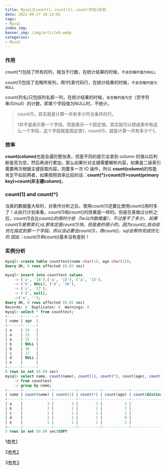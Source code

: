 ```yaml
---
title: Mysql之count()、count(1)、count(列名)区别
date: 2022-09-27 18:12:02
tags: 
- Mysql
index_img: 
banner_img: /img/article9.webp
categories:
- Mysql
---
```


### 作用

count(*)包括了所有的列，相当于行数，在统计结果的时候，`不会忽略列值为NULL`

count(1)包括了忽略所有列，用1代表代码行，在统计结果的时候，`不会忽略列值为NULL`

count(列名)只包括列名那一列，在统计结果的时候，`会忽略列值为空`（空字符串/0/null）的计数，即某个字段值为NULL时，不统计。

> count(1)，其实就是计算一共有多少符合条件的行。
>
> 1并不是表示第一个字段，而是表示一个固定值。其实就可以想成表中有这么一个字段，这个字段就是固定值1，count(1)，就是计算一共有多少个1。

### 效率

<p class="note note-success">
    <b>count(column)</b>也是会遍历整张表，但是不同的是它会拿到 column 的值以后判断是否为空，然后再进行累加，那么如果针对主键需要解析内容，如果是二级索引需要再次根据主键获取内容，则要多一次 IO 操作，所以 <b>count(column)</b>的性能肯定不如前两者，如果按照效率比较的话：<b>count(*)=count(1)>count(primary key)>count(非主键column)</b>。
</p>

### count(1) and count(*)

当表的数据量大些时，对表作分析之后，使用count(1)还要比使用count()用时多了！从执行计划来看，count(1)和count()的效果是一样的。但是在表做过分析之后，count(1)会比count(*)的用时少些（1w以内数据量），不过差不了多少。
如果count(1)是聚索引,id,那肯定是count(1)快。但是差的很小的。因为count(),自动会优化指定到那一个字段。所以没必要去count(1)，用count()，sql会帮你完成优化的 因此：count(1)和count(*)基本没有差别！

### 实例分析

```sql
mysql> create table counttest(name char(1), age char(2));
Query OK, 0 rows affected (0.03 sec)

mysql> insert into counttest values
    -> ('a', '14'),('a', '15'), ('a', '15'),
    -> ('b', NULL), ('b', '16'),
    -> ('c', '17'),
    -> ('d', null),
    ->('e', '');
Query OK, 8 rows affected (0.01 sec)
Records: 8  Duplicates: 0  Warnings: 0
mysql> select * from counttest;
+------+------+
| name | age  |
+------+------+
| a    | 14   |
| a    | 15   |
| a    | 15   |
| b    | NULL |
| b    | 16   |
| c    | 17   |
| d    | NULL |
| e    |      |
+------+------+
8 rows in set (0.00 sec)
mysql> select name, count(name), count(1), count(*), count(age), count(distinct(age))
    -> from counttest
    -> group by name;
+------+-------------+----------+----------+------------+----------------------+
| name | count(name) | count(1) | count(*) | count(age) | count(distinct(age)) |
+------+-------------+----------+----------+------------+----------------------+
| a    |           3 |        3 |        3 |          3 |                    2 |
| b    |           2 |        2 |        2 |          1 |                    1 |
| c    |           1 |        1 |        1 |          1 |                    1 |
| d    |           1 |        1 |        1 |          0 |                    0 |
| e    |           1 |        1 |        1 |          1 |                    1 |
+------+-------------+----------+----------+------------+----------------------+
5 rows in set (0.00 sec)COPY

```



1[参考1](https://blog.csdn.net/iFuMI/article/details/77920767)

2[参考2](https://zhidao.baidu.com/question/1244677039964272939)

3[参考3](https://www.ikeguang.com/article/713)